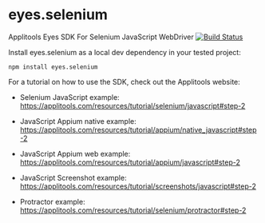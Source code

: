 eyes.selenium
=============

Applitools Eyes SDK For Selenium JavaScript WebDriver
[![Build Status](https://travis-ci.org/applitools/Eyes.Selenium.JavaScript.svg?branch=master)](https://travis-ci.org/applitools/Eyes.Selenium.JavaScript)

Install eyes.selenium as a local dev dependency in your tested project:

    npm install eyes.selenium

For a tutorial on how to use the SDK, check out the Applitools website:

- Selenium JavaScript example: https://applitools.com/resources/tutorial/selenium/javascript#step-2

- JavaScript Appium native example: https://applitools.com/resources/tutorial/appium/native_javascript#step-2

- JavaScript Appium web example: https://applitools.com/resources/tutorial/appium/javascript#step-2

- JavaScript Screenshot example: https://applitools.com/resources/tutorial/screenshots/javascript#step-2

- Protractor example: https://applitools.com/resources/tutorial/selenium/protractor#step-2
